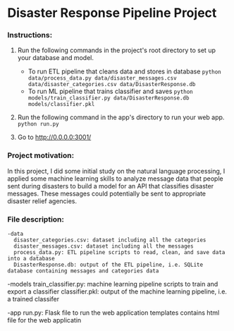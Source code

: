 # Disaster Response Pipeline Project

### Instructions:
1. Run the following commands in the project's root directory to set up your database and model.

    - To run ETL pipeline that cleans data and stores in database
        `python data/process_data.py data/disaster_messages.csv data/disaster_categories.csv data/DisasterResponse.db`
    - To run ML pipeline that trains classifier and saves
        `python models/train_classifier.py data/DisasterResponse.db models/classifier.pkl`

2. Run the following command in the app's directory to run your web app.
    `python run.py`

3. Go to http://0.0.0.0:3001/

### Project motivation:
In this project, I did some initial study on the  natural language processing, I applied some machine learning skills to analyze message data that people sent during disasters to build a model for an API that classifies disaster messages. These messages could potentially be sent to appropriate disaster relief agencies.

### File description:
    -data
      disaster_categories.csv: dataset including all the categories
      disaster_messages.csv: dataset including all the messages
      process_data.py: ETL pipeline scripts to read, clean, and save data into a database
      DisasterResponse.db: output of the ETL pipeline, i.e. SQLite database containing messages and categories data
      
   -models
      train_classifier.py: machine learning pipeline scripts to train and export a classifier
      classifier.pkl: output of the machine learning pipeline, i.e. a trained classifer

   -app
      run.py: Flask file to run the web application
      templates contains html file for the web applicatin
